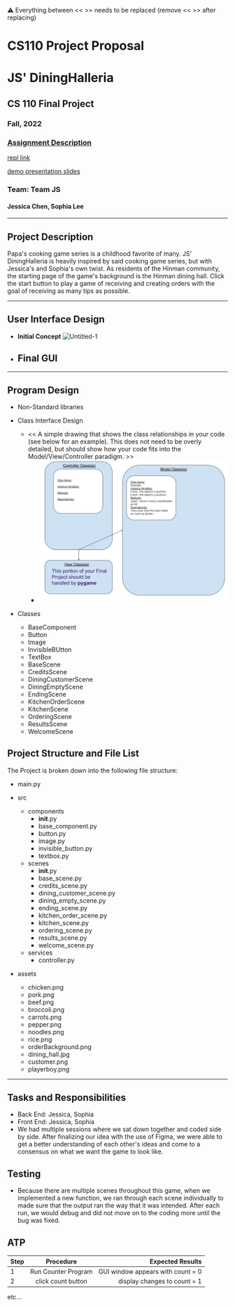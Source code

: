 :warning: Everything between << >> needs to be replaced (remove << >> after replacing)
# CS110 Project Proposal
# JS' DiningHalleria
## CS 110 Final Project
### Fall, 2022
### [Assignment Description](https://docs.google.com/document/d/1H4R6yLL7som1lglyXWZ04RvTp_RvRFCCBn6sqv-82ps/edit?usp=sharing)

[repl link](https://replit.com/join/itrkusqryz-jchen753)

[demo presentation slides](https://docs.google.com/presentation/d/1FM5DYylx94i1ZqEHgAuYoRv2kLpDqNlbks5mNqKFjkI/edit#slide=id.g10b651380e3_0_1544)

### Team: Team JS
#### Jessica Chen, Sophia Lee

***

## Project Description

Papa's cooking game series is a childhood favorite of many. JS' DiningHalleria is heavily inspired by said cooking game series, but with Jessica's and Sophia's own twist. As residents of the Hinman community, the starting page of the game's background is the Hinman dining hall. Click the start button to play a game of receiving and creating orders with the goal of receiving as many tips as possible.

***    

## User Interface Design

- **Initial Concept**
 ![Untitled-1](Untitled-1.png)
    
- **Final GUI**
  - 

***        

## Program Design

* Non-Standard libraries
    
* Class Interface Design
    * << A simple drawing that shows the class relationships in your code (see below for an example). This does not need to be overly detailed, but should show how your code fits into the Model/View/Controller paradigm. >>
        * ![class diagram](assets/class_diagram.jpg) 
* Classes
    * BaseComponent
    * Button
    * Image
    * InvisibleBUtton
    * TextBox
    * BaseScene
    * CreditsScene
    * DiningCustomerScene
    * DiningEmptyScene
    * EndingScene
    * KitchenOrderScene
    * KitchenScene
    * OrderingScene
    * ResultsScene
    * WelcomeScene

## Project Structure and File List

The Project is broken down into the following file structure:

* main.py
* src
    * components
      * __init__.py
      * base_component.py
      * button.py
      * image.py
      * invisible_button.py 
      * textbox.py 
    * scenes
      * __init__.py
      * base_scene.py
      * credits_scene.py
      * dining_customer_scene.py
      * dining_empty_scene.py
      * ending_scene.py
      * kitchen_order_scene.py
      * kitchen_scene.py
      * ordering_scene.py
      * results_scene.py
      * welcome_scene.py
    * services
      * controller.py
  
      
* assets
    * chicken.png
    * pork.png
    * beef.png
    * broccoli.png
    * carrots.png
    * pepper.png
    * noodles.png
    * rice.png
    * orderBackground.png
    * dining_hall.jpg
    * customer.png
    * playerboy.png

***

## Tasks and Responsibilities 

   * Back End: Jessica, Sophia
   * Front End: Jessica, Sophia
   * We had multiple sessions where we sat down together and coded side by side. After finalizing our idea with the use of Figma, we were able to get a better understanding of each other's ideas and come to a consensus on what we want the game to look like.

## Testing

* Because there are multiple scenes throughout this game, when we implemented a new function, we ran through each scene individually to made sure that the output ran the way that it was intended. After each run, we would debug and did not move on to the coding more until the bug was fixed.

## ATP

| Step                 |Procedure             |Expected Results                   |
|----------------------|:--------------------:|----------------------------------:|
|  1                   | Run Counter Program  |GUI window appears with count = 0  |
|  2                   | click count button   | display changes to count = 1      |
etc...
